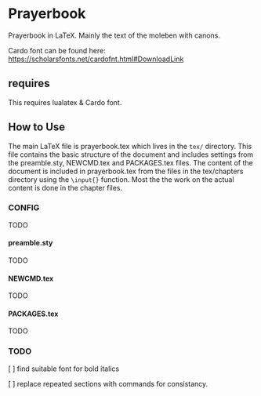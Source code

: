 # Prayerbook 

Prayerbook in LaTeX. Mainly the text of the moleben with canons.

Cardo font can be found here: https://scholarsfonts.net/cardofnt.html#DownloadLink

## requires

This requires lualatex & Cardo font.

## How to Use

The main LaTeX file is prayerbook.tex which lives in the `tex/` directory.
This file contains the basic structure of the document and includes settings from the preamble.sty, NEWCMD.tex and PACKAGES.tex files.
The content of the document is included in prayerbook.tex from the files in the tex/chapters directory using the `\input{}` function.
Most the the work on the actual content is done in the chapter files.

### CONFIG

TODO

#### preamble.sty

TODO

#### NEWCMD.tex

TODO

#### PACKAGES.tex

TODO

### TODO

[ ] find suitable font for bold italics 

[ ] replace repeated sections with commands for consistancy.
